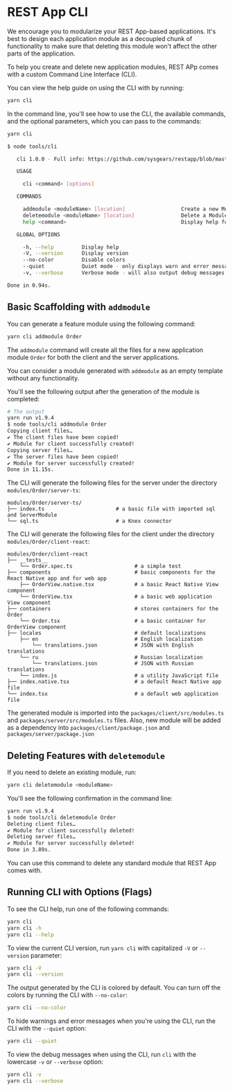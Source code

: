 # REST App CLI

We encourage you to modularize your REST App-based applications. It's best to design each
application module as a decoupled chunk of functionality to make sure that deleting this module won't affect the other 
parts of the application.

To help you create and delete new application modules, REST APp comes with a custom Command Line Interface (CLI).

You can view the help guide on using the CLI with by running:

```bash
yarn cli
```

In the command line, you'll see how to use the CLI, the available commands, and the optional parameters, which you can
pass to the commands:

```bash
yarn cli

$ node tools/cli

   cli 1.0.0 - Full info: https://github.com/sysgears/restapp/blob/master/docs/tools/cli.md

   USAGE

     cli <command> [options]

   COMMANDS

     addmodule <moduleName> [location]                  Create a new Module.
     deletemodule <moduleName> [location]               Delete a Module
     help <command>                                     Display help for a specific command

   GLOBAL OPTIONS

     -h, --help         Display help                                      
     -V, --version      Display version                                   
     --no-color         Disable colors                                    
     --quiet            Quiet mode - only displays warn and error messages
     -v, --verbose      Verbose mode - will also output debug messages    

Done in 0.94s.
```

## Basic Scaffolding with `addmodule`

You can generate a feature module using the following command:

```bash
yarn cli addmodule Order
```

The `addmodule` command will create all the files for a new application module `Order` for both the client and the
server applications.

You can consider a module generated with `addmodule` as an empty template without any functionality.

You'll see the following output after the generation of the module is completed:

```bash
# The output
yarn run v1.9.4
$ node tools/cli addmodule Order
Copying client files…
✔ The client files have been copied!
✔ Module for client successfully created!
Copying server files…
✔ The server files have been copied!
✔ Module for server successfully created!
Done in 11.15s.
```

The CLI will generate the following files for the server under the directory `modules/Order/server-ts`:

```
modules/Order/server-ts/
├── index.ts                       # a basic file with imported sql and ServerModule
└── sql.ts                         # a Knex connector
```

The CLI will generate the following files for the client under the directory `modules/Order/client-react`:

```
modules/Order/client-react
├── __tests__
    └── Order.spec.ts                    # a simple test
├── components                           # basic components for the React Native app and for web app
    ├── OrderView.native.tsx             # a basic React Native View component
    └── OrderView.tsx                    # a basic web application View component
├── containers                           # stores containers for the Order
    └── Order.tsx                        # a basic container for OrderView component
├── locales                              # default localizations
    ├── en                               # English localization
        └── translations.json            # JSON with English translations
    └── ru                               # Russian localization
        └── translations.json            # JSON with Russian translations
    └── index.js                         # a utility JavaScript file
├── index.native.tsx                     # a default React Native app file
└── index.tsx                            # a default web application file
```

The generated module is imported into the `packages/client/src/modules.ts` and `packages/server/src/modules.ts` files. Also, new module will be added as a dependency into `packages/client/package.json` and `packages/server/package.json`

## Deleting Features with `deletemodule`

If you need to delete an existing module, run:

```bash
yarn cli deletemodule <moduleName>
```

You'll see the following confirmation in the command line:

```bash
yarn run v1.9.4
$ node tools/cli deletemodule Order
Deleting client files…
✔ Module for client successfully deleted!
Deleting server files…
✔ Module for server successfully deleted!
Done in 3.89s.
```

You can use this command to delete any standard module that REST App comes with.

## Running CLI with Options (Flags)

To see the CLI help, run one of the following commands:

```bash
yarn cli
yarn cli -h
yarn cli --help
```

To view the current CLI version, run `yarn cli` with capitalized `-V` or `--version` parameter:

```bash
yarn cli -V
yarn cli --version
```

The output generated by the CLI is colored by default. You can turn off the colors by running the CLI with `--no-color`:

```bash
yarn cli --no-color
```

To hide warnings and error messages when you're using the CLI, run the CLI with the `--quiet` option:

```bash
yarn cli --quiet
```

To view the debug messages when using the CLI, run `cli` with the lowercase `-v` or `--verbose` option:

```bash
yarn cli -v
yarn cli --verbose
```
